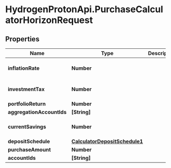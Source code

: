 # HydrogenProtonApi.PurchaseCalculatorHorizonRequest

## Properties
Name | Type | Description | Notes
------------ | ------------- | ------------- | -------------
**inflationRate** | **Number** |  | [optional] [default to 0.0]
**investmentTax** | **Number** |  | [optional] [default to 0.0]
**portfolioReturn** | **Number** |  | 
**aggregationAccountIds** | **[String]** |  | [optional] 
**currentSavings** | **Number** |  | [optional] [default to 0.0]
**depositSchedule** | [**CalculatorDepositSchedule1**](CalculatorDepositSchedule1.md) |  | [optional] 
**purchaseAmount** | **Number** |  | 
**accountIds** | **[String]** |  | [optional] 



